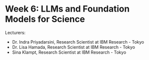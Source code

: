 # Week 6: LLMs and Foundation Models for Science
Lecturers:
- Dr. Indra Priyadarsini, Research Scientist at IBM Research - Tokyo
- Dr. Lisa Hamada, Research Scientist at IBM Research - Tokyo
- Sina Klampt, Research Scientist at IBM Research - Tokyo